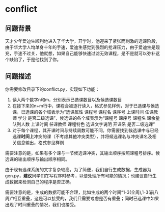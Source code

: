 # conflict

## 问题背景

天才少年爱迪生顺利地进入了华大学，开学时，他迎来了紧张而刺激的选课阶段，由于华大学人均单身十年的手速，爱迪生感觉到强烈的抢课压力，由于爱迪生是现充，手速不过关，他就想，如果自己能够快速过滤无效课程，是不是就可以弥补这个缺陷了，于是他找到了你。

## 问题描述

你需要修改目录下的conflict.py，实现如下功能：

1. 读入两个数字n和m，分别表示已选课数目以及候选课数目
2. 在接下来的n+m行中，课程会被逐行读入，格式参见样例，对于已选课与侯选课，已选课的各个域表示为“选课属性 课程号 课程名 课序号 上课时间 任课教师 学分 是否二级选课”，候选课的各个域表示为“课程号 课序号 课程名 课余量 队列人数 上课时间 任课教师 课程特色 选课文字说明 开课系 是否二级选课”
3. 对于每个课程，其开课时间与持续周数可能不同，你需要找到候选课中与已经选课**时间上**冲突的课（不考虑其他冲突类型），并将候选课名与冲突课名及相关信息输出，格式参见样例

需要注意的是，如果有多个课与一节候选课冲突，其输出顺序按照课程号排序。候选课的输出顺序与输出顺序相同。

由于现有选课系统的文字复杂较高，为了简便，我们自行生成数据，生成器为 gen.py，**建议**同学们在写程序时参考，以便处理所有可能的情况；也建议自行生成数据来检测自己的程序是否正确。

需要注意的是，生成的数据可能不合理，比如生成的两个时间“1-3(全周),1-3(前八周)”相互重叠，这是可以接受的，我们只需要考虑是否有重叠；同时已选课中如果出现了时间重叠的情况，我们也接受。
